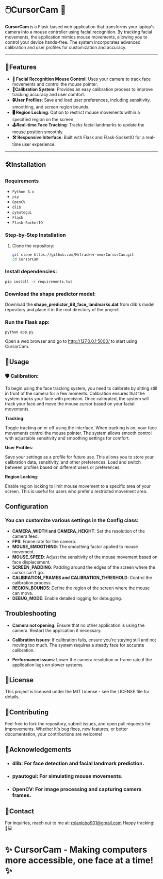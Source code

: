 # 🖱️CursorCam 🎥

**CursorCam** is a Flask-based web application that transforms your laptop's camera into a mouse controller using facial recognition. By tracking facial movements, the application mimics mouse movements, allowing you to control your device hands-free. The system incorporates advanced calibration and user profiles for customization and accuracy.

---

## 🚀Features

- **🎯 Facial Recognition Mouse Control**: Uses your camera to track face movements and control the mouse pointer.
- **🎨Calibration System**: Provides an easy calibration process to improve tracking accuracy and user comfort.
- **🔒User Profiles**: Save and load user preferences, including sensitivity, smoothing, and screen region bounds.
- **🖥️ Region Locking**: Option to restrict mouse movements within a specified region on the screen.
- **🕹️Real-time Face Tracking**: Tracks facial landmarks to update the mouse position smoothly.
- **🛠️ Responsive Interface**: Built with Flask and Flask-SocketIO for a real-time user experience.

---

## 🛠️Installation

### Requirements

- `Python 3.x`
- `pip`
- `OpenCV`
- `dlib`
- `pyautogui`
- `Flask`
- `Flask-SocketIO`

### Step-by-Step Installation

1. Clone the repository:

   ```bash
   git clone https://github.com/Mrtracker-new/CursorCam.git
   cd CursorCam
### Install dependencies:

    pip install -r requirements.txt

### Download the shape predictor model:

Download the **shape_predictor_68_face_landmarks.dat** from dlib's model repository and place it in the root directory of the project.

### Run the Flask app:

    python app.py

Open a web browser and go to http://127.0.0.1:5000/ to start using CursorCam.

## 📸Usage

### 🛡️ Calibration:

To begin using the face tracking system, you need to calibrate by sitting still in front of the camera for a few moments. Calibration ensures that the system tracks your face with precision.
Once calibrated, the system will track your face and move the mouse cursor based on your facial movements.

**Tracking**:

Toggle tracking on or off using the interface. When tracking is on, your face movements control the mouse pointer.
The system allows smooth control with adjustable sensitivity and smoothing settings for comfort.

**User Profiles**:

Save your settings as a profile for future use. This allows you to store your calibration data, sensitivity, and other preferences.
Load and switch between profiles based on different users or preferences.

**Region Locking**:

Enable region locking to limit mouse movement to a specific area of your screen. This is useful for users who prefer a restricted movement area.

## Configuration

### You can customize various settings in the Config class:

- **CAMERA_WIDTH and CAMERA_HEIGHT**: Set the resolution of the camera feed.
- **FPS**: Frame rate for the camera.
- **MOUSE_SMOOTHING**: The smoothing factor applied to mouse movement.
- **MOUSE_SPEED**: Adjust the sensitivity of the mouse movement based on face displacement.
- **SCREEN_PADDING**: Padding around the edges of the screen where the cursor can't go.
- **CALIBRATION_FRAMES and CALIBRATION_THRESHOLD**: Control the calibration process.
- **REGION_BOUNDS**: Define the region of the screen where the mouse can move.
- **DEBUG_MODE**: Enable detailed logging for debugging.

## Troubleshooting
- **Camera not opening**: Ensure that no other application is using the camera. Restart the application if necessary.

- **Calibration issues**: If calibration fails, ensure you're staying still and not moving too much. The system requires a steady face for accurate calibration.

- **Performance issues**: Lower the camera resolution or frame rate if the application lags on slower systems.

## 📜License
This project is licensed under the MIT License - see the LICENSE file for details.

## 🤝Contributing
Feel free to fork the repository, submit issues, and open pull requests for improvements. Whether it's bug fixes, new features, or better documentation, your contributions are welcome!

## 🎉Acknowledgements
- ### **dlib**: For face detection and facial landmark prediction.
- ### **pyautogui**: For simulating mouse movements.
- ### **OpenCV**: For image processing and capturing camera frames.

## 📧Contact
For inquiries, reach out to me at: rolanlobo901@gmail.com
Happy tracking! 👀💻

# ✨ CursorCam - Making computers more accessible, one face at a time! ✨
